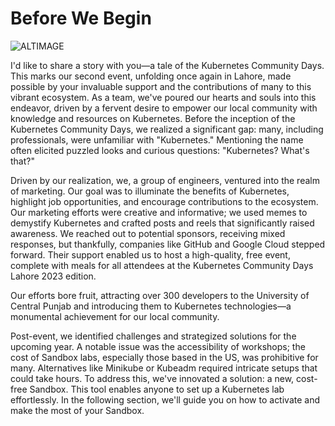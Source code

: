 # Before We Begin
![ALTIMAGE](https://github.com/CNCF-Lahore/Kubernetes-Bootcamp/blob/main/asserts/intro.webp?raw=true)

I'd like to share a story with you—a tale of the Kubernetes Community Days. This marks our second event, unfolding once again in Lahore, made possible by your invaluable support and the contributions of many to this vibrant ecosystem. As a team, we've poured our hearts and souls into this endeavor, driven by a fervent desire to empower our local community with knowledge and resources on Kubernetes. Before the inception of the Kubernetes Community Days, we realized a significant gap: many, including professionals, were unfamiliar with "Kubernetes." Mentioning the name often elicited puzzled looks and curious questions: "Kubernetes? What's that?"

Driven by our realization, we, a group of engineers, ventured into the realm of marketing. Our goal was to illuminate the benefits of Kubernetes, highlight job opportunities, and encourage contributions to the ecosystem. Our marketing efforts were creative and informative; we used memes to demystify Kubernetes and crafted posts and reels that significantly raised awareness. We reached out to potential sponsors, receiving mixed responses, but thankfully, companies like GitHub and Google Cloud stepped forward. Their support enabled us to host a high-quality, free event, complete with meals for all attendees at the Kubernetes Community Days Lahore 2023 edition.

Our efforts bore fruit, attracting over 300 developers to the University of Central Punjab and introducing them to Kubernetes technologies—a monumental achievement for our local community.

Post-event, we identified challenges and strategized solutions for the upcoming year. A notable issue was the accessibility of workshops; the cost of Sandbox labs, especially those based in the US, was prohibitive for many. Alternatives like Minikube or Kubeadm required intricate setups that could take hours. To address this, we've innovated a solution: a new, cost-free Sandbox. This tool enables anyone to set up a Kubernetes lab effortlessly. In the following section, we'll guide you on how to activate and make the most of your Sandbox.